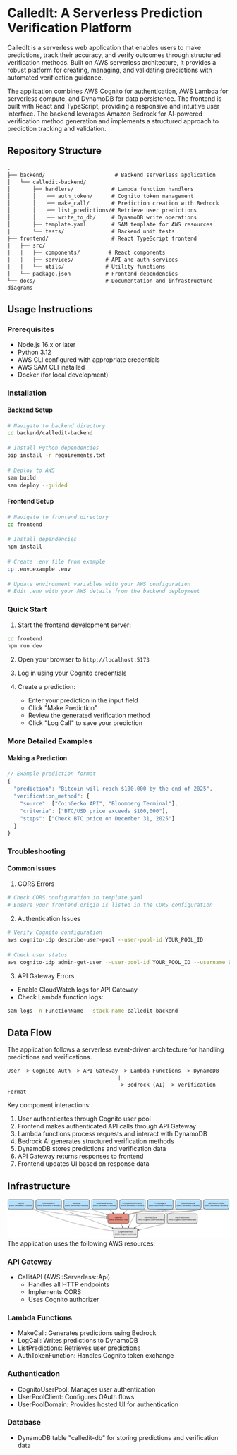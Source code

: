 # CalledIt: A Serverless Prediction Verification Platform

CalledIt is a serverless web application that enables users to make predictions, track their accuracy, and verify outcomes through structured verification methods. Built on AWS serverless architecture, it provides a robust platform for creating, managing, and validating predictions with automated verification guidance.

The application combines AWS Cognito for authentication, AWS Lambda for serverless compute, and DynamoDB for data persistence. The frontend is built with React and TypeScript, providing a responsive and intuitive user interface. The backend leverages Amazon Bedrock for AI-powered verification method generation and implements a structured approach to prediction tracking and validation.

## Repository Structure
```
.
├── backend/                      # Backend serverless application
│   └── calledit-backend/
│       ├── handlers/            # Lambda function handlers
│       │   ├── auth_token/      # Cognito token management
│       │   ├── make_call/       # Prediction creation with Bedrock
│       │   ├── list_predictions/# Retrieve user predictions
│       │   └── write_to_db/     # DynamoDB write operations
│       ├── template.yaml        # SAM template for AWS resources
│       └── tests/               # Backend unit tests
├── frontend/                    # React TypeScript frontend
│   ├── src/
│   │   ├── components/         # React components
│   │   ├── services/          # API and auth services
│   │   └── utils/             # Utility functions
│   └── package.json           # Frontend dependencies
└── docs/                      # Documentation and infrastructure diagrams
```

## Usage Instructions
### Prerequisites
- Node.js 16.x or later
- Python 3.12
- AWS CLI configured with appropriate credentials
- AWS SAM CLI installed
- Docker (for local development)

### Installation

#### Backend Setup
```bash
# Navigate to backend directory
cd backend/calledit-backend

# Install Python dependencies
pip install -r requirements.txt

# Deploy to AWS
sam build
sam deploy --guided
```

#### Frontend Setup
```bash
# Navigate to frontend directory
cd frontend

# Install dependencies
npm install

# Create .env file from example
cp .env.example .env

# Update environment variables with your AWS configuration
# Edit .env with your AWS details from the backend deployment
```

### Quick Start
1. Start the frontend development server:
```bash
cd frontend
npm run dev
```

2. Open your browser to `http://localhost:5173`

3. Log in using your Cognito credentials

4. Create a prediction:
   - Enter your prediction in the input field
   - Click "Make Prediction"
   - Review the generated verification method
   - Click "Log Call" to save your prediction

### More Detailed Examples

#### Making a Prediction
```typescript
// Example prediction format
{
  "prediction": "Bitcoin will reach $100,000 by the end of 2025",
  "verification_method": {
    "source": ["CoinGecko API", "Bloomberg Terminal"],
    "criteria": ["BTC/USD price exceeds $100,000"],
    "steps": ["Check BTC price on December 31, 2025"]
  }
}
```

### Troubleshooting

#### Common Issues

1. CORS Errors
```bash
# Check CORS configuration in template.yaml
# Ensure your frontend origin is listed in the CORS configuration
```

2. Authentication Issues
```bash
# Verify Cognito configuration
aws cognito-idp describe-user-pool --user-pool-id YOUR_POOL_ID

# Check user status
aws cognito-idp admin-get-user --user-pool-id YOUR_POOL_ID --username USER_EMAIL
```

3. API Gateway Errors
- Enable CloudWatch logs for API Gateway
- Check Lambda function logs:
```bash
sam logs -n FunctionName --stack-name calledit-backend
```

## Data Flow
The application follows a serverless event-driven architecture for handling predictions and verifications.

```ascii
User -> Cognito Auth -> API Gateway -> Lambda Functions -> DynamoDB
                                   |
                                   -> Bedrock (AI) -> Verification Format
```

Key component interactions:
1. User authenticates through Cognito user pool
2. Frontend makes authenticated API calls through API Gateway
3. Lambda functions process requests and interact with DynamoDB
4. Bedrock AI generates structured verification methods
5. DynamoDB stores predictions and verification data
6. API Gateway returns responses to frontend
7. Frontend updates UI based on response data

## Infrastructure

![Infrastructure diagram](./docs/infra.svg)
The application uses the following AWS resources:

### API Gateway
- CallitAPI (AWS::Serverless::Api)
  - Handles all HTTP endpoints
  - Implements CORS
  - Uses Cognito authorizer

### Lambda Functions
- MakeCall: Generates predictions using Bedrock
- LogCall: Writes predictions to DynamoDB
- ListPredictions: Retrieves user predictions
- AuthTokenFunction: Handles Cognito token exchange

### Authentication
- CognitoUserPool: Manages user authentication
- UserPoolClient: Configures OAuth flows
- UserPoolDomain: Provides hosted UI for authentication

### Database
- DynamoDB table "calledit-db" for storing predictions and verification data